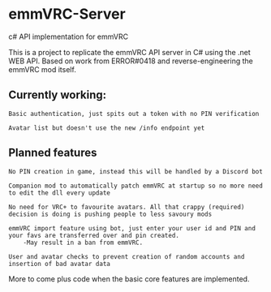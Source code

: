 # emmVRC-Server
c# API implementation for emmVRC

This is a project to replicate the emmVRC API server in C# using the .net WEB API. Based on work from ERROR#0418 and reverse-engineering the emmVRC mod itself.

## Currently working:
    Basic authentication, just spits out a token with no PIN verification
    
    Avatar list but doesn't use the new /info endpoint yet
    
## Planned features
    No PIN creation in game, instead this will be handled by a Discord bot
    
    Companion mod to automatically patch emmVRC at startup so no more need to edit the dll every update
    
    No need for VRC+ to favourite avatars. All that crappy (required) decision is doing is pushing people to less savoury mods
    
    emmVRC import feature using bot, just enter your user id and PIN and your favs are transferred over and pin created.
        -May result in a ban from emmVRC.
        
    User and avatar checks to prevent creation of random accounts and insertion of bad avatar data
    
More to come plus code when the basic core features are implemented.
